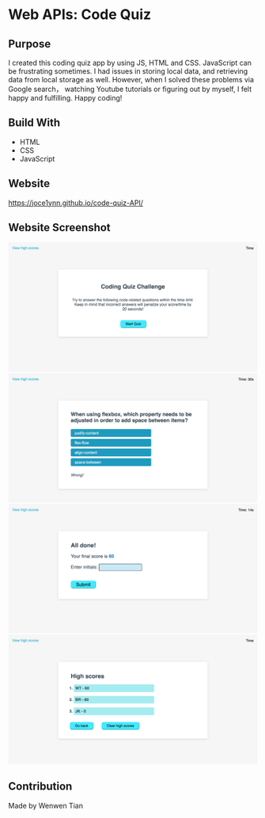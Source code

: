 # Web APIs: Code Quiz

## Purpose
I created this coding quiz app by using JS, HTML and CSS. JavaScript can be frustrating sometimes. I had issues in storing local data, and retrieving data from local storage as well. However, when I solved these problems via Google search， watching Youtube tutorials or figuring out by myself, I felt happy and fulfilling. Happy coding! 

## Build With
* HTML
* CSS
* JavaScript

## Website
https://joce1ynn.github.io/code-quiz-API/

## Website Screenshot
![Screenshot](/assets/images/Quiz-1.png)
![Screenshot](/assets/images/Quiz-2.png)
![Screenshot](/assets/images/Quiz-3.png)
![Screenshot](/assets/images/Quiz-4.png)

## Contribution
Made by Wenwen Tian
